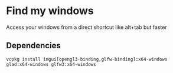 # Find my windows

Access your windows from a direct shortcut like alt+tab but faster

## Dependencies
```
vcpkg install imgui[opengl3-binding,glfw-binding]:x64-windows glad:x64-windows glfw3:x64-windows
```

  